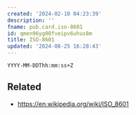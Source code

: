 ```yaml
---
created: '2024-02-10 04:23:39'
description: ''
fname: pub.card.iso-8601
id: qmen96yg08fveipv6uhus8m
title: ISO-8601
updated: '2024-08-25 16:28:43'
---
```


`YYYY-MM-DDThh:mm:ss+Z`

<!--more-->

## Related

- <https://en.wikipedia.org/wiki/ISO_8601>